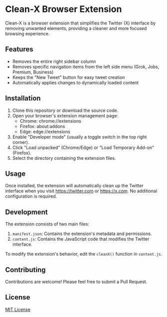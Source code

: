 # Clean-X Browser Extension

Clean-X is a browser extension that simplifies the Twitter (X) interface by removing unwanted elements, providing a cleaner and more focused browsing experience.

## Features

-   Removes the entire right sidebar column
-   Removes specific navigation items from the left side menu (Grok, Jobs, Premium, Business)
-   Keeps the "New Tweet" button for easy tweet creation
-   Automatically applies changes to dynamically loaded content

## Installation

1. Clone this repository or download the source code.
2. Open your browser's extension management page:
    - Chrome: chrome://extensions
    - Firefox: about:addons
    - Edge: edge://extensions
3. Enable "Developer mode" (usually a toggle switch in the top right corner).
4. Click "Load unpacked" (Chrome/Edge) or "Load Temporary Add-on" (Firefox).
5. Select the directory containing the extension files.

## Usage

Once installed, the extension will automatically clean up the Twitter interface when you visit https://twitter.com or https://x.com. No additional configuration is required.

## Development

The extension consists of two main files:

1. `manifest.json`: Contains the extension's metadata and permissions.
2. `content.js`: Contains the JavaScript code that modifies the Twitter interface.

To modify the extension's behavior, edit the `cleanX()` function in `content.js`.

## Contributing

Contributions are welcome! Please feel free to submit a Pull Request.

## License

[MIT License](LICENSE)

